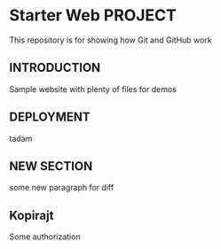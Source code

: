 # Starter Web PROJECT

This repository is for showing how Git and GitHub work

## INTRODUCTION

Sample website with plenty of files for demos

## DEPLOYMENT
tadam

## NEW SECTION
some new paragraph for diff

## Kopirajt
Some authorization